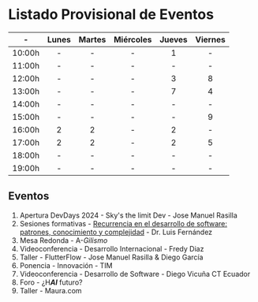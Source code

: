 # Listado Provisional de Eventos

<div align=center>

|-|Lunes|Martes|Miércoles|Jueves|Viernes|
|-|:-:|:-:|:-:|:-:|:-:|
|10:00h|-|-|-|1|-|
|11:00h|-|-|-|-|-|
|12:00h|-|-|-|3|8|
|13:00h|-|-|-|7|4|
|14:00h|-|-|-|-|-|
|15:00h|-|-|-|-|9|
|16:00h|2|2|-|2|-|
|17:00h|2|2|-|2|5|
|18:00h|-|-|-|-|-|
|19:00h|-|-|-|-|-|

</div>

## Eventos

1. Apertura DevDays 2024 - Sky's the limit Dev - Jose Manuel Rasilla
2. Sesiones formativas - [Recurrencia en el desarrollo de software: patrones, conocimiento y complejidad](recurrenciaDevSw.md) - Dr. Luis Fernández
3. Mesa Redonda - A-*Gilismo*
4. Videoconferencia - Desarrollo Internacional - Fredy Diaz
5. Taller - FlutterFlow - Jose Manuel Rasilla & Diego García
6. Ponencia - Innovación - TIM 
7. Videoconferencia - Desarrollo de Software - Diego Vicuña CT Ecuador
8. Foro - ¿H***AI*** futuro?
9. Taller - Maura.com
